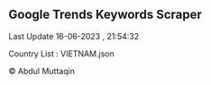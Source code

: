 

## Google Trends Keywords Scraper 
 
Last Update 16-06-2023 , 21:54:32

Country List :
VIETNAM.json



© Abdul Muttaqin 

